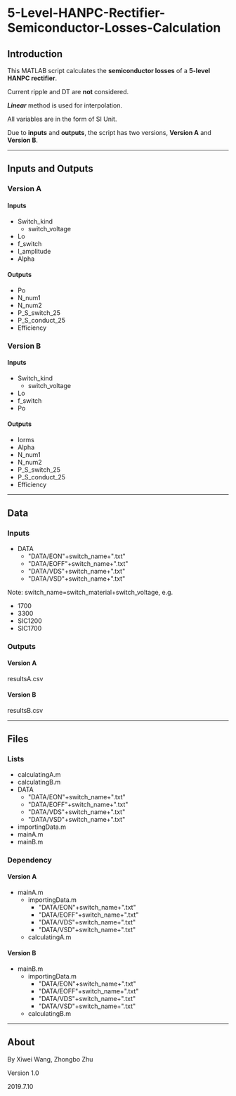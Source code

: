 # **5-Level-HANPC-Rectifier-Semiconductor-Losses-Calculation**

## **Introduction**

This MATLAB script calculates the **semiconductor losses** of a **5-level HANPC rectifier**.

Current ripple and DT are **not** considered.

***Linear*** method is used for interpolation.

All variables are in the form of SI Unit.

Due to **inputs** and **outputs**, the script has two versions, **Version A** and **Version B**.

---

## **Inputs and Outputs**

### **Version A**

#### **Inputs**

* Switch_kind
  * switch_voltage
* Lo
* f_switch
* I_amplitude
* Alpha

#### **Outputs**

* Po
* N_num1
* N_num2
* P_S_switch_25
* P_S_conduct_25
* Efficiency

### **Version B**

#### **Inputs**

* Switch_kind
  * switch_voltage
* Lo
* f_switch
* Po

#### **Outputs**

* Iorms
* Alpha
* N_num1
* N_num2
* P_S_switch_25
* P_S_conduct_25
* Efficiency

---

## **Data**

### **Inputs**

+ DATA
  - "DATA/EON"+switch_name+".txt"
  - "DATA/EOFF"+switch_name+".txt"
  - "DATA/VDS"+switch_name+".txt"
  - "DATA/VSD"+switch_name+".txt"

Note: switch_name=switch_material+switch_voltage, e.g.

* 1700
* 3300
* SIC1200
* SIC1700

### **Outputs**

#### **Version A**

resultsA.csv

#### **Version B**

resultsB.csv

---

## **Files**

### **Lists**

* calculatingA.m
* calculatingB.m
* DATA
  - "DATA/EON"+switch_name+".txt"
  - "DATA/EOFF"+switch_name+".txt"
  - "DATA/VDS"+switch_name+".txt"
  - "DATA/VSD"+switch_name+".txt"
* importingData.m
* mainA.m
* mainB.m

### **Dependency**

#### **Version A**

+ mainA.m
  - importingData.m
    - "DATA/EON"+switch_name+".txt"
    - "DATA/EOFF"+switch_name+".txt"
    - "DATA/VDS"+switch_name+".txt"
    - "DATA/VSD"+switch_name+".txt"
  - calculatingA.m

#### **Version B**

+ mainB.m
  - importingData.m
    - "DATA/EON"+switch_name+".txt"
    - "DATA/EOFF"+switch_name+".txt"
    - "DATA/VDS"+switch_name+".txt"
    - "DATA/VSD"+switch_name+".txt"
  - calculatingB.m

---

## **About**

By Xiwei Wang, Zhongbo Zhu

Version 1.0

2019.7.10